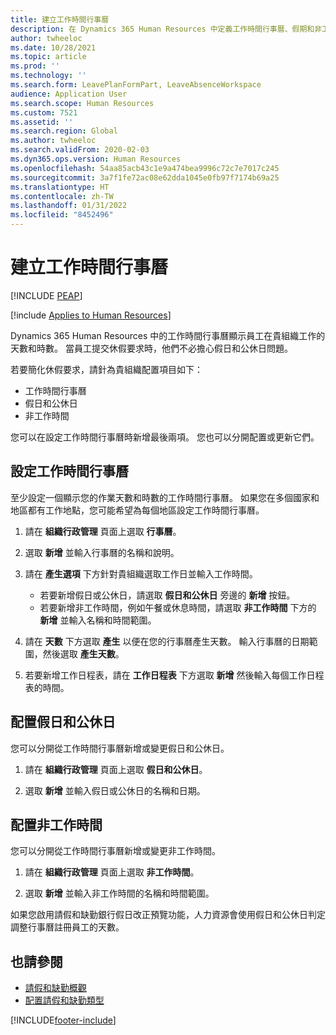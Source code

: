 ```yaml
---
title: 建立工作時間行事曆
description: 在 Dynamics 365 Human Resources 中定義工作時間行事曆、假期和非工作時間。
author: twheeloc
ms.date: 10/28/2021
ms.topic: article
ms.prod: ''
ms.technology: ''
ms.search.form: LeavePlanFormPart, LeaveAbsenceWorkspace
audience: Application User
ms.search.scope: Human Resources
ms.custom: 7521
ms.assetid: ''
ms.search.region: Global
ms.author: twheeloc
ms.search.validFrom: 2020-02-03
ms.dyn365.ops.version: Human Resources
ms.openlocfilehash: 54aa85acb43c1e9a474bea9996c72c7e7017c245
ms.sourcegitcommit: 3a7f1fe72ac08e62dda1045e0fb97f7174b69a25
ms.translationtype: HT
ms.contentlocale: zh-TW
ms.lasthandoff: 01/31/2022
ms.locfileid: "8452496"
---
```

# <a name="create-a-working-time-calendar"></a>建立工作時間行事曆


[!INCLUDE [PEAP](../includes/peap-2.md)]

[!include [Applies to Human Resources](../includes/applies-to-hr.md)]

Dynamics 365 Human Resources 中的工作時間行事曆顯示員工在貴組織工作的天數和時數。 當員工提交休假要求時，他們不必擔心假日和公休日問題。

若要簡化休假要求，請針為貴組織配置項目如下：

- 工作時間行事曆
- 假日和公休日
- 非工作時間

您可以在設定工作時間行事曆時新增最後兩項。 您也可以分開配置或更新它們。

## <a name="set-up-a-working-time-calendar"></a>設定工作時間行事曆

至少設定一個顯示您的作業天數和時數的工作時間行事曆。 如果您在多個國家和地區都有工作地點，您可能希望為每個地區設定工作時間行事曆。

1. 請在 **組織行政管理** 頁面上選取 **行事曆**。

2. 選取 **新增** 並輸入行事曆的名稱和說明。

3. 請在 **產生選項** 下方針對貴組織選取工作日並輸入工作時間。 
   - 若要新增假日或公休日，請選取 **假日和公休日** 旁邊的 **新增** 按鈕。
   - 若要新增非工作時間，例如午餐或休息時間，請選取 **非工作時間** 下方的 **新增** 並輸入名稱和時間範圍。

4. 請在 **天數** 下方選取 **產生** 以便在您的行事曆產生天數。 輸入行事曆的日期範圍，然後選取 **產生天數**。

5. 若要新增工作日程表，請在 **工作日程表** 下方選取 **新增** 然後輸入每個工作日程表的時間。

## <a name="configure-holidays-and-closures"></a>配置假日和公休日

您可以分開從工作時間行事曆新增或變更假日和公休日。

1. 請在 **組織行政管理** 頁面上選取 **假日和公休日**。

2. 選取 **新增** 並輸入假日或公休日的名稱和日期。

## <a name="configure-non-work-time"></a>配置非工作時間

您可以分開從工作時間行事曆新增或變更非工作時間。

1. 請在 **組織行政管理** 頁面上選取 **非工作時間**。

2. 選取 **新增** 並輸入非工作時間的名稱和時間範圍。

如果您啟用請假和缺勤銀行假日改正預覽功能，人力資源會使用假日和公休日判定調整行事曆註冊員工的天數。

## <a name="see-also"></a>也請參閱

- [請假和缺勤概觀](hr-leave-and-absence-overview.md)
- [配置請假和缺勤類型](hr-leave-and-absence-types.md)


[!INCLUDE[footer-include](../includes/footer-banner.md)]
